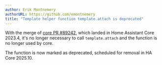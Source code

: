 ```yaml
---
author: Erik Montnemery
authorURL: https://github.com/emontnemery
title: "Template helper function template.attach is deprecated"
---
```


With the merge of [core PR #89242](https://github.com/home-assistant/core/pull/124656), which landed in Home Assistant Core 2023.4, it's no longer necessary to call `template.attach` and the function is no longer used by core.

The function is now marked as deprecated, scheduled for removal in HA Core 2025.10.
